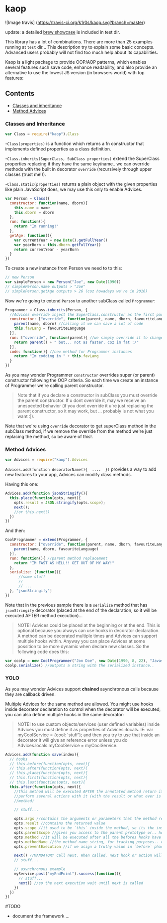 # kaop

![Image travis]
(https://travis-ci.org/k1r0s/kaop.svg?branch=master)

update: a detailed [brew showcase](https://github.com/ciroreed/kaop/blob/master/test/showcase.js) is included in test dir.

This library has a lot of combinations. There are more than 25 examples running at `test` dir... This description try to explain some basic concepts. Advanced users probably will not find too much help about its capabilities.

Kaop is a light package to provide OOP/AOP patterns, which enables several features such save code, enhance readability, and also provide an alternative to use the lowest JS version (in browsers world) with top features:

## Contents

- [Classes and inheritance](#classes-and-inheritance)
- [Method Advices](#method-Advices)

### Classes and Inheritance

```javascript
var Class = require("kaop").Class
```

-`Class(properties)` is a function which returns a fn constructor that implements defined properties as a class definition.

-`Class.inherits(SuperClass, SubClass properties)` extend the SuperClass properties replacing if they have the same key/name.. we can override methods with the built in decorator `override` (recursively through upper classes (trust me!)).

-`Class.static(properties)` returns a plain object with the given properties like plain JavaScript does, we may use this only to enable Advices.

```javascript
var Person = Class({
  constructor: function(name, dborn){
    this.name = name
    this.dborn = dborn
  },
  run: function(){
    return "Im running!"
  },
  getAge: function(){
    var currentYear = new Date().getFullYear()
    var yearBorn = this.dborn.getFullYear()
    return currentYear - yearBorn
  }
})
```  
To create a new instance from Person we need to to this:

```javascript
// new Person
var simplePerson = new Person("Joe", new Date(1990))
// simplePerson.name outputs > "Joe"
// simplePerson.getAge outputs > 26 (coz howadays we're in 2016)

```
Now we're going to extend `Person` to another subClass called `Programmer`:

```javascript
Programmer = Class.inherits(Person, {
  //Advices override inject the SuperClass.constructor as the first parameter
  constructor: ["override", function(parent, name, dborn, favouriteLanguage){
    parent(name, dborn) //calling it we can save a lot of code
    this.favLang = favouriteLanguage
  }],
  run: ["override", function(parent){ //we simply override it to change the behavior
    return parent() + " but... not as faster, coz im fat :/"
  }],
  code: function(){ //new method for Programmer instances
    return "Im codding in " + this.favLang
  }
})
```
As you may wonder Programmer `constructor` overrides super (or parent) constructor following the OOP criteria. So each time we create an instance of Programmer we're calling parent constructor.

> Note that if you declare a constructor in subClass you must override the parent constructor. If u dont override it, may we receive an unespected behavior (if you dont override it u're just replacing the parent constructor, so it may work, but ... probably is not what you want :|).

Note that we're using `override` decorator to get superClass method in the subClass method, if we remove the override from the method we're just replacing the method, so be aware of this!.

### Method Advices

```javascript
var Advices = require("kaop").Advices
```
`Advices.add(function decoratorName(){  ....  })` provides a way to add new features to your app, Advices can modify class methods.

Having this one:
```javascript
Advices.add(function jsonStringify(){
  this.place(function(opts, next){
    opts.result = JSON.stringify(opts.scope);
    next();
    //or this.next()
  })
})
```
And then:
```javascript
CoolProgrammer = extend(Programmer, {
  constructor: ["override", function(parent, name, dborn, favouriteLanguage){ //method recursive override
    parent(name, dborn, favouriteLanguage)
  }],
  run: function(){ //parent method replacement
    return "IM FAST AS HELL!! GET OUT OF MY WAY!"
  },
  serialize: [function(){
      //some stuff
      //
      // ...
  }, "jsonStringify"]
})
```
Note that in the previous sample there is a `serialize` method that has `jsonStringify` decorator (placed at the end of the declaration, so it will be executed AFTER method execution)...

> NOTE! Advices could be placed at the beginning or at the end. This is optional because you always can use hooks in decorator declaration. A method can be decorated multiple times and Advices can support multiple hooks within. Anyway you can place Advices at some possition to be more dynamic when declare new classes.
So the following code does this:

```javascript
var coolp = new CoolProgrammer("Jon Doe", new Date(1990, 8, 22), "Javascript")
coolp.serialize() //outputs a string with the serialized instance..
```

### YOLO

As you may wonder Advices support **chained** asynchronous calls because they are callback driven.

Multiple Advices for the same method are allowed. You might use hooks inside decorator declaration to control when the decorator will be executed, you can also define multiple hooks in the same decorator:

> NOTE! to use custom objects/services (user defined variables) inside Advices you must define it as properties of Advices::locals. IE: var myCoolService = {cool: 'stuff'}; and then you try to use that inside an decorator it will give an reference error unless you do Advices.locals.myCoolService = myCoolService.  

```javascript
Advices.add(function save(index){
  // hooks
  // this.before(function(opts, next){
  // this.after(function(opts, next){
  // this.place(function(opts, next){
  // this.first(function(opts, next){
  // this.last(function(opts, next){
  this.after(function(opts, next){
    //this method will be executed AFTER the annotated method return it result, so we can
    //perform several actions with it (with the result or what ever is defined in the
    //method)

    // stuff...

    opts.args //contains the arguments or parameters that the method receives
    opts.result //contains the returned value
    opts.scope //it used to be `this` inside the method, so its the instance itself
    opts.parentScope //gives you access to the parent prototype or.. how `override` works
    opts.method //it will be executed after all the befores hooks have been consumed
    opts.methodName //the method name string, for tracking purposes.. or any
    opts.preventExecution //if we asign a truthy value in `before` phase, decorated method will not be called

    next() //MANDATORY call next. When called, next hook or action will trigger..
    // stuff...

    // asynchronous example
    myService.post("myEndPoint").success(function(){
      // stuff...
      next() //so the next execution wait until next is called
    })
  })
})
```

#TODO
- document the framework
...
